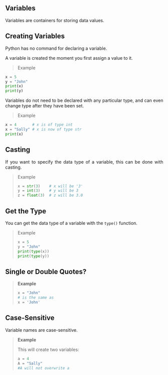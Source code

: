<div align="justify">

## Variables

Variables are containers for storing data values.

## Creating Variables

Python has no command for declaring a variable.

A variable is created the moment you first assign a value to it.

> Example

```py
x = 5
y = "John"
print(x)
print(y)
```

Variables do not need to be declared with any particular type, and can even change type after they have been set.

> Example

```py
x = 4       # x is of type int
x = "Sally" # x is now of type str
print(x)
```

## Casting

If you want to specify the data type of a variable, this can be done with casting.

> Example
>
> ```py
> x = str(3)    # x will be '3'
> y = int(3)    # y will be 3
> z = float(3)  # z will be 3.0
> ```

## Get the Type

You can get the data type of a variable with the `type()` function.

> Example
>
> ```py
> x = 5
> y = "John"
> print(type(x))
> print(type(y))
> ```

## Single or Double Quotes?

> __Example__
>
> ```py
> x = "John"
> # is the same as
> x = 'John'
> ```

## Case-Sensitive
Variable names are case-sensitive.

> __Example__
>
> This will create two variables:
>
> ```py
> a = 4
> A = "Sally"
> #A will not overwrite a
> ```

</div>